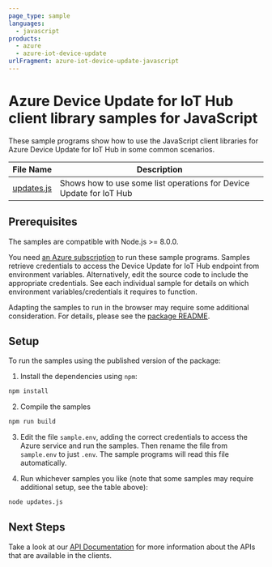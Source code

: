 ```yaml
---
page_type: sample
languages:
  - javascript
products:
  - azure
  - azure-iot-device-update
urlFragment: azure-iot-device-update-javascript
---
```


# Azure Device Update for IoT Hub client library samples for JavaScript

These sample programs show how to use the JavaScript client libraries for Azure Device Update for IoT Hub in some common scenarios.

| **File Name**         | **Description**                                                     |
| --------------------- | ------------------------------------------------------------------- |
| [updates.js][updates] | Shows how to use some list operations for Device Update for IoT Hub |

## Prerequisites

The samples are compatible with Node.js >= 8.0.0.

You need [an Azure subscription][freesub] to run these sample programs. Samples retrieve credentials to access the Device Update for IoT Hub endpoint from environment variables. Alternatively, edit the source code to include the appropriate credentials. See each individual sample for details on which environment variables/credentials it requires to function.

Adapting the samples to run in the browser may require some additional consideration. For details, please see the [package README][package].

## Setup

To run the samples using the published version of the package:

1. Install the dependencies using `npm`:

```bash
npm install
```

2. Compile the samples

```bash
npm run build
```

3. Edit the file `sample.env`, adding the correct credentials to access the Azure service and run the samples. Then rename the file from `sample.env` to just `.env`. The sample programs will read this file automatically.

4. Run whichever samples you like (note that some samples may require additional setup, see the table above):

```bash
node updates.js
```

## Next Steps

Take a look at our [API Documentation][apiref] for more information about the APIs that are available in the clients.

[updates]: https://github.com/Azure/azure-sdk-for-js/tree/master/sdk/deviceupdate/iot-device-update/samples/javascript/src/updates.js
[apiref]: https://docs.microsoft.com/javascript/api
[freesub]: https://azure.microsoft.com/free/
[package]: https://github.com/Azure/azure-sdk-for-js/blob/c9514676793d3155efe3629d02d1170806e7a838/sdk/deviceupdate/iot-device-update/README.md
